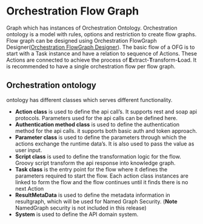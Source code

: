 # Orchestration Flow Graph

Graph which has instances of Orchestration Ontology. Orchestration ontology is a model with rules, options and restriction to create flow graphs.
Flow graph can be designed using Orchestration FlowGraph Designer([Orchestration FlowGraph Designer](https://github.com/scania/sdos-orchestration-flow-designer)).
The basic flow of a OFG is to start with a Task instance and have a relation to sequence of Actions. These Actions are connected to achieve the process of **E**xtract-**T**ransform-**L**oad.
It is recommended to have a single orchestration flow per flow graph.


## Orchestration ontology

ontology has different classes which serves different functionality.
* **Action class** is used to define the api call’s. It supports rest and soap api protocols. Parameters used for the api calls can be defined here.
* **Authentication method class** is used to define the authentication method for the api calls. it supports both basic auth and token approach.
* **Parameter class** is used to define the parameters through which the actions exchange the runtime data’s. It is also used to pass the value as user input.
* **Script class** is used to define the transformation logic for the flow. Groovy script transform the api response into knowledge graph.
* **Task class** is the entry point for the flow where it defines the parameters required to start the flow. Each action class instances are linked to form the flow and the flow continues until it finds there is no next Action
* **ResultMetaData** is used to define the metadata information in resultgraph, which will be used for Named Graph Security. (**Note** NamedGraph security is not included in this release)
* **System** is used to define the API domain system.
